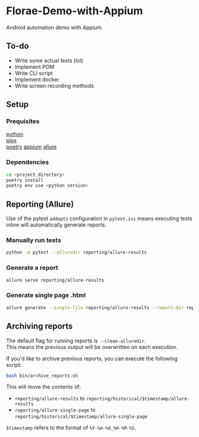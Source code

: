 # Florae-Demo-with-Appium
 Android automation demo with Appium.

## To-do
- Write some actual tests (lol)
- Implement POM
- Write CLI script
- Implement docker
- Write screen recording methods

## Setup
### Prequisites
[python](https://www.python.org/downloads/)  
[pipx](https://pipx.pypa.io/stable/installation/)  
[poetry](https://pipx.pypa.io/stable/installation/)
[appium](https://appium.io/docs/en/2.0/quickstart/install/)
[allure](https://allurereport.org/docs/install/)

### Dependencies
```bash
cd <project_directory>
poetry install
poetry env use <python version>
```

## Reporting (Allure)
Use of the pytest `addopts` configuration in `pytest.ini` means executing tests inline will automatically generate reports.

### Manually run tests
```bash
python -m pytest --alluredir reporting/allure-results
```

### Generate a report
```bash
allure serve reporting/allure-results
```

### Generate single page .html
```bash
allure generate --single-file reporting/allure-results --report-dir reporting/allure-single-page --clean
```

## Archiving reports
The default flag for running reports is `--clean-alluredir`.  
This means the previous output will be overwritten on each execution.  

If you'd like to archive previous reports, you can execute the following script:
```bash
bash bin/archive_reports.sh
```

This will move the contents of:
- `reporting/allure-results` to `reporting/historical/$timestamp/allure-results`  
- `reporting/allure-single-page` to `reporting/historical/$timestamp/allure-single-page`  

`$timestamp` refers to the format of `%Y-%m-%d_%H-%M-%S`.